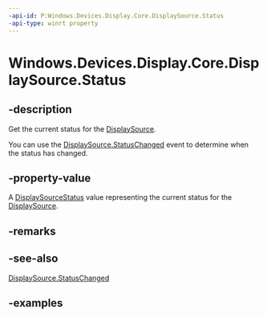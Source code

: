```yaml
---
-api-id: P:Windows.Devices.Display.Core.DisplaySource.Status
-api-type: winrt property
---
```


# Windows.Devices.Display.Core.DisplaySource.Status

<!--
public Windows.Devices.Display.Core.DisplaySourceStatus Status { get; }
-->

## -description

Get the current status for the [DisplaySource](displaysource.md).

You can use the [DisplaySource.StatusChanged](displaysource_statuschanged.md) event to determine when the status has changed.

## -property-value

A [DisplaySourceStatus](displaysourcestatus.md) value representing the current status for the [DisplaySource](displaysource.md).

## -remarks

## -see-also

[DisplaySource.StatusChanged](displaysource_statuschanged.md)

## -examples

